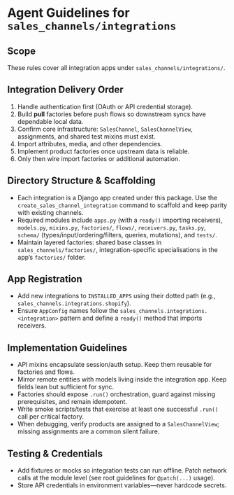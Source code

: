 # Agent Guidelines for `sales_channels/integrations`

## Scope
These rules cover all integration apps under `sales_channels/integrations/`.

## Integration Delivery Order
1. Handle authentication first (OAuth or API credential storage).
2. Build **pull** factories before push flows so downstream syncs have dependable local data.
3. Confirm core infrastructure: `SalesChannel`, `SalesChannelView`, assignments, and shared test mixins must exist.
4. Import attributes, media, and other dependencies.
5. Implement product factories once upstream data is reliable.
6. Only then wire import factories or additional automation.

## Directory Structure & Scaffolding
- Each integration is a Django app created under this package. Use the `create_sales_channel_integration` command to scaffold and keep parity with existing channels.
- Required modules include `apps.py` (with a `ready()` importing receivers), `models.py`, `mixins.py`, `factories/`, `flows/`, `receivers.py`, `tasks.py`, `schema/` (types/input/ordering/filters, queries, mutations), and `tests/`.
- Maintain layered factories: shared base classes in `sales_channels/factories/`, integration-specific specialisations in the app’s `factories/` folder.

## App Registration
- Add new integrations to `INSTALLED_APPS` using their dotted path (e.g., `sales_channels.integrations.shopify`).
- Ensure `AppConfig` names follow the `sales_channels.integrations.<integration>` pattern and define a `ready()` method that imports receivers.

## Implementation Guidelines
- API mixins encapsulate session/auth setup. Keep them reusable for factories and flows.
- Mirror remote entities with models living inside the integration app. Keep fields lean but sufficient for sync.
- Factories should expose `.run()` orchestration, guard against missing prerequisites, and remain idempotent.
- Write smoke scripts/tests that exercise at least one successful `.run()` call per critical factory.
- When debugging, verify products are assigned to a `SalesChannelView`; missing assignments are a common silent failure.

## Testing & Credentials
- Add fixtures or mocks so integration tests can run offline. Patch network calls at the module level (see root guidelines for `@patch(...)` usage).
- Store API credentials in environment variables—never hardcode secrets.
